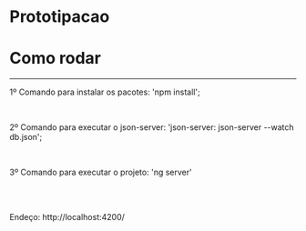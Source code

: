 # Prototipacao
# Como rodar
---------------------------------------------------------------------------------
<p>1º Comando para instalar os pacotes: 'npm install';</p> <br>
<p>2º Comando para executar o json-server: 'json-server: json-server --watch db.json';</p><br>
<p>3º Comando para executar o projeto: 'ng server'</p><br>
<br>

Endeço: http://localhost:4200/

